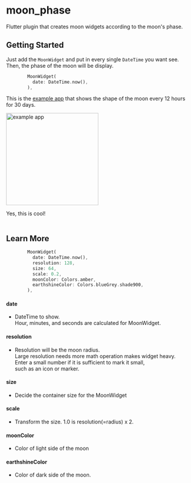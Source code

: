 # moon_phase

Flutter plugin that creates moon widgets according to the moon's phase.

## Getting Started

Just add the `MoonWidget` and put in every single `DateTime` you want see. Then, the phase of the moon will be display.

```dart
        MoonWidget(
          date: DateTime.now(),
        ),
```

This is the [example app](https://pub.dev/packages/moon_phase/example) that shows the shape of the moon every 12 hours for 30 days.

<img src="https://user-images.githubusercontent.com/68217334/136544208-f1c8b8bb-bd64-4225-8157-c6eae9a63e56.png" alt="example app" width="250"/>


Yes, this is cool!    
<br>
    
## Learn More

```dart
        MoonWidget(
          date: DateTime.now(),
          resolution: 128,
          size: 64,
          scale: 0.2,
          moonColor: Colors.amber,
          earthshineColor: Colors.blueGrey.shade900,
        ),
```   
#### **date**
- DateTime to show.   
   Hour, minutes, and seconds are calculated for MoonWidget.  

#### **resolution**
- Resolution will be the moon radius.   
Large resolution needs more math operation makes widget heavy.   
Enter a small number if it is sufficient to mark it small,   
such as an icon or marker.   

#### **size**
- Decide the container size for the MoonWidget

#### **scale**
- Transform the size. 1.0 is resolution(=radius) x 2.   
#### **moonColor**
- Color of light side of the moon

#### **earthshineColor**
- Color of dark side of the moon.
